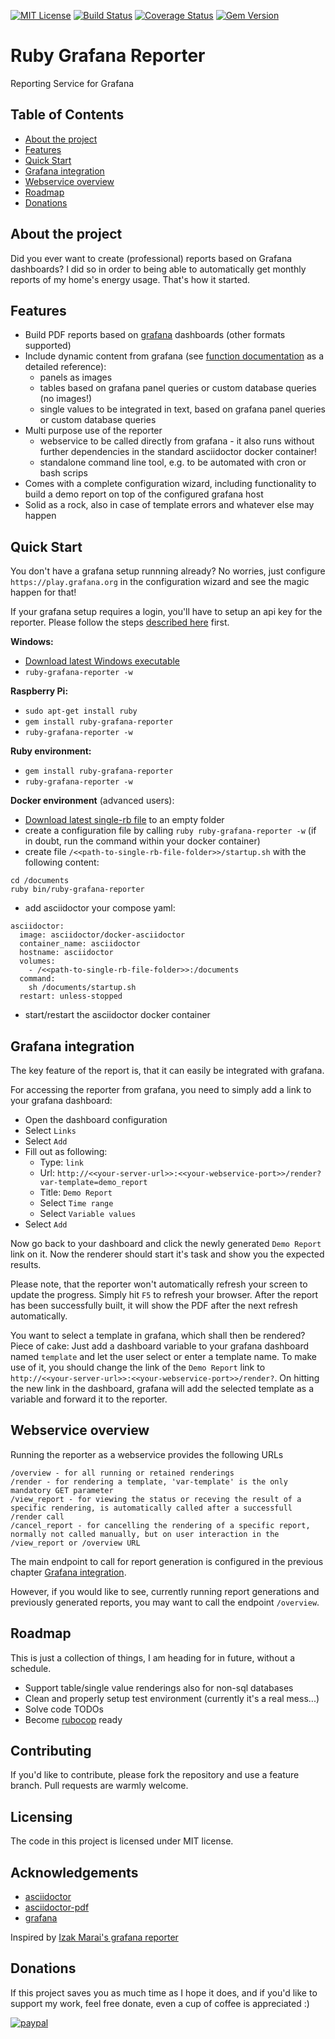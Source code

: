 [![MIT License](https://img.shields.io/github/license/divinity666/ruby-grafana-reporter.svg?style=flat-square)](https://github.com/divinity666/ruby-grafana-reporter/blob/master/LICENSE)
[![Build Status](https://travis-ci.org/divinity666/ruby-grafana-reporter.svg?branch=master)](https://travis-ci.org/github/divinity666/ruby-grafana-reporter?branch=master)
[![Coverage Status](https://coveralls.io/repos/github/divinity666/ruby-grafana-reporter/badge.svg?branch=master)](https://coveralls.io/github/divinity666/ruby-grafana-reporter?branch=master)
[![Gem Version](https://badge.fury.io/rb/ruby-grafana-reporter.svg)](https://badge.fury.io/rb/ruby-grafana-reporter)

# Ruby Grafana Reporter
Reporting Service for Grafana

## Table of Contents

* [About the project](#about-the-project)
* [Features](#features)
* [Quick Start](#quick-start)
* [Grafana integration](#grafana-integration)
* [Webservice overview](#webservice-overview)
* [Roadmap](#roadmap)
* [Donations](#donations)

## About the project

Did you ever want to create (professional) reports based on Grafana dashboards?
I did so in order to being able to automatically get monthly reports of my
home's energy usage. That's how it started.

## Features

* Build PDF reports based on [grafana](https://github.com/grafana/grafana) dashboards
(other formats supported)
* Include dynamic content from grafana (see [function documentation](FUNCTION_CALLS.md)
as a detailed reference):
  * panels as images
  * tables based on grafana panel queries or custom database queries (no images!)
  * single values to be integrated in text, based on grafana panel queries or custom
database queries
* Multi purpose use of the reporter
  * webservice to be called directly from grafana - it also runs without further
dependencies in the standard asciidoctor docker container!
  * standalone command line tool, e.g. to be automated with cron or bash scrips
* Comes with a complete configuration wizard, including functionality to build a
demo report on top of the configured grafana host
* Solid as a rock, also in case of template errors and whatever else may happen

## Quick Start

You don't have a grafana setup runnning already? No worries, just configure
`https://play.grafana.org` in the configuration wizard and see the magic
happen for that!

If your grafana setup requires a login, you'll have to setup an api key for
the reporter. Please follow the steps
[described here](https://github.com/divinity666/ruby-grafana-reporter/issues/2#issuecomment-811836757)
first.

**Windows:**
- [Download latest Windows executable](https://github.com/divinity666/ruby-grafana-reporter/releases/latest)
- `ruby-grafana-reporter -w`

**Raspberry Pi:**
- `sudo apt-get install ruby`
- `gem install ruby-grafana-reporter`
- `ruby-grafana-reporter -w`

**Ruby environment:**
- `gem install ruby-grafana-reporter`
- `ruby-grafana-reporter -w`

**Docker environment** (advanced users):
- [Download latest single-rb file](https://github.com/divinity666/ruby-grafana-reporter/releases/latest)
to an empty folder
- create a configuration file by calling `ruby ruby-grafana-reporter -w` (if in doubt,
run the command within your docker container)
- create file `/<<path-to-single-rb-file-folder>>/startup.sh` with the following
content:
```
cd /documents
ruby bin/ruby-grafana-reporter
```
- add asciidoctor your compose yaml:
```
asciidoctor:
  image: asciidoctor/docker-asciidoctor
  container_name: asciidoctor
  hostname: asciidoctor
  volumes:
    - /<<path-to-single-rb-file-folder>>:/documents
  command:
    sh /documents/startup.sh
  restart: unless-stopped
```
- start/restart the asciidoctor docker container

## Grafana integration

The key feature of the report is, that it can easily be integrated with grafana.

For accessing the reporter from grafana, you need to simply add a link to your
grafana dashboard:

* Open the dashboard configuration
* Select `Links`
* Select `Add`
* Fill out as following:
  * Type: `link`
  * Url: `http://<<your-server-url>>:<<your-webservice-port>>/render?var-template=demo_report`
  * Title: `Demo Report`
  * Select `Time range`
  * Select `Variable values`
* Select `Add`

Now go back to your dashboard and click the newly generated `Demo Report`
link on it. Now the renderer should start it's task and show you the expected
results.

Please note, that the reporter won't automatically refresh your screen to update
the progress. Simply hit `F5` to refresh your browser. After the report has been
successfully built, it will show the PDF after the next refresh automatically.

You want to select a template in grafana, which shall then be rendered?
Piece of cake: Just add a dashboard variable to your grafana dashboard named
`template` and let the user select or enter a template name. To make use of it,
you should change the link of the `Demo Report` link to
`http://<<your-server-url>>:<<your-webservice-port>>/render?`. On
hitting the new link in the dashboard, grafana will add the selected template as
a variable and forward it to the reporter.

## Webservice overview

Running the reporter as a webservice provides the following URLs

    /overview - for all running or retained renderings
    /render - for rendering a template, 'var-template' is the only mandatory GET parameter
    /view_report - for viewing the status or receving the result of a specific rendering, is automatically called after a successfull /render call
    /cancel_report - for cancelling the rendering of a specific report, normally not called manually, but on user interaction in the /view_report or /overview URL

The main endpoint to call for report generation is configured in the previous chapter [Grafana integration](#grafana-integration).

However, if you would like to see, currently running report generations and previously generated reports, you may want to call the endpoint `/overview`.

## Roadmap

This is just a collection of things, I am heading for in future, without a schedule.

* Support table/single value renderings also for non-sql databases
* Clean and properly setup test environment (currently it's a real mess...)
* Solve code TODOs
* Become [rubocop](https://rubocop.org/) ready

## Contributing

If you'd like to contribute, please fork the repository and use a feature
branch. Pull requests are warmly welcome.

## Licensing

The code in this project is licensed under MIT license.

## Acknowledgements
* [asciidoctor](https://github.com/asciidoctor/asciidoctor)
* [asciidoctor-pdf](https://github.com/asciidoctor/asciidoctor-pdf)
* [grafana](https://github.com/grafana/grafana)

Inspired by [Izak Marai's grafana reporter](https://github.com/IzakMarais/reporter)

## Donations

If this project saves you as much time as I hope it does, and if you'd like to
support my work, feel free donate, even a cup of coffee is appreciated :)

[![paypal](https://www.paypalobjects.com/en_US/i/btn/btn_donateCC_LG.gif)](https://www.paypal.com/donate?hosted_button_id=35LH6JNLPHPHQ)
